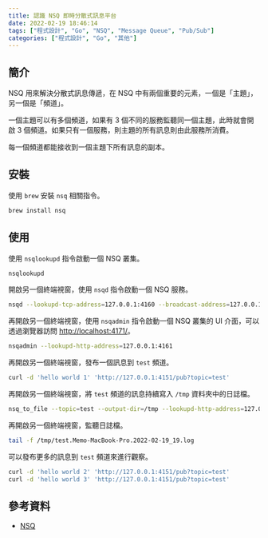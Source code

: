 ```yaml
---
title: 認識 NSQ 即時分散式訊息平台
date: 2022-02-19 18:46:14
tags: ["程式設計", "Go", "NSQ", "Message Queue", "Pub/Sub"]
categories: ["程式設計", "Go", "其他"]
---
```


## 簡介

NSQ 用來解決分散式訊息傳遞，在 NSQ 中有兩個重要的元素，一個是「主題」，另一個是「頻道」。

一個主題可以有多個頻道，如果有 3 個不同的服務監聽同一個主題，此時就會開啟 3 個頻道。如果只有一個服務，則主題的所有訊息則由此服務所消費。

每一個頻道都能接收到一個主題下所有訊息的副本。

## 安裝

使用 `brew` 安裝 `nsq` 相關指令。

```BASH
brew install nsq
```

## 使用

使用 `nsqlookupd` 指令啟動一個 NSQ 叢集。

```BASH
nsqlookupd
```

開啟另一個終端視窗，使用 `nsqd` 指令啟動一個 NSQ 服務。

```BASH
nsqd --lookupd-tcp-address=127.0.0.1:4160 --broadcast-address=127.0.0.1
```

再開啟另一個終端視窗，使用 `nsqadmin` 指令啟動一個 NSQ 叢集的 UI 介面，可以透過瀏覽器訪問 <http://localhost:4171/>。

```BASH
nsqadmin --lookupd-http-address=127.0.0.1:4161
```

再開啟另一個終端視窗，發布一個訊息到 `test` 頻道。

```BASH
curl -d 'hello world 1' 'http://127.0.0.1:4151/pub?topic=test'
```

再開啟另一個終端視窗，將 `test` 頻道的訊息持續寫入 `/tmp` 資料夾中的日誌檔。

```BASH
nsq_to_file --topic=test --output-dir=/tmp --lookupd-http-address=127.0.0.1:4161
```

再開啟另一個終端視窗，監聽日誌檔。

```BASH
tail -f /tmp/test.Memo-MacBook-Pro.2022-02-19_19.log
```

可以發布更多的訊息到 `test` 頻道來進行觀察。

```BASH
curl -d 'hello world 2' 'http://127.0.0.1:4151/pub?topic=test'
curl -d 'hello world 3' 'http://127.0.0.1:4151/pub?topic=test'
```

## 參考資料

- [NSQ](https://nsq.io/overview/quick_start.html)
